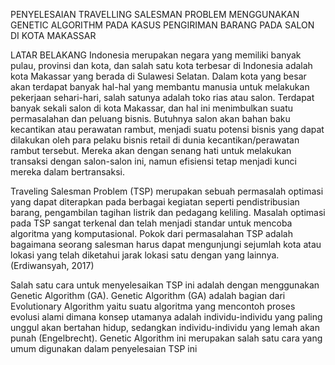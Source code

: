 PENYELESAIAN TRAVELLING SALESMAN PROBLEM MENGGUNAKAN GENETIC ALGORITHM PADA KASUS PENGIRIMAN BARANG PADA SALON DI KOTA MAKASSAR


LATAR BELAKANG
	Indonesia merupakan negara yang memiliki banyak pulau, provinsi dan kota, dan salah satu kota terbesar di Indonesia adalah kota Makassar yang berada di Sulawesi Selatan. Dalam kota yang besar akan terdapat banyak hal-hal yang membantu manusia untuk melakukan pekerjaan sehari-hari, salah satunya adalah toko rias atau salon. Terdapat banyak sekali salon di kota Makassar, dan hal ini menimbulkan suatu permasalahan dan peluang bisnis. Butuhnya salon akan bahan baku kecantikan atau perawatan rambut, menjadi suatu potensi bisnis yang dapat dilakukan oleh para pelaku bisnis retail di dunia kecantikan/perawatan rambut tersebut. Mereka akan dengan senang hati untuk melakukan transaksi dengan salon-salon ini, namun efisiensi tetap menjadi kunci mereka dalam bertransaksi.

Traveling Salesman Problem (TSP) merupakan sebuah permasalah optimasi yang dapat diterapkan pada berbagai kegiatan seperti pendistribusian barang, pengambilan tagihan listrik dan pedagang keliling. Masalah optimasi pada TSP sangat terkenal dan telah menjadi standar untuk mencoba algoritma yang  komputasional. Pokok dari permasalahan TSP adalah bagaimana seorang salesman harus dapat mengunjungi sejumlah kota atau lokasi yang telah diketahui jarak lokasi satu dengan yang lainnya. (Erdiwansyah, 2017)

Salah satu cara untuk menyelesaikan TSP ini adalah dengan menggunakan Genetic Algorithm (GA). Genetic Algorithm (GA) adalah bagian dari Evolutionary Algorithm yaitu suatu algoritma yang mencontoh proses evolusi alami dimana konsep utamanya adalah individu-individu yang paling unggul akan bertahan hidup, sedangkan individu-individu yang lemah akan punah (Engelbrecht). Genetic Algorithm ini merupakan salah satu cara yang umum digunakan dalam penyelesaian TSP ini
